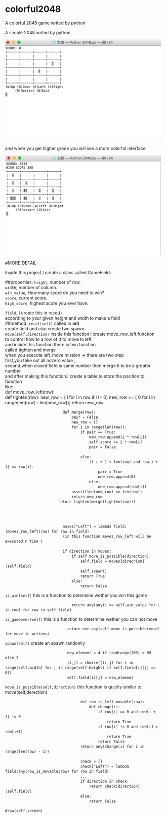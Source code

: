 # colorful2048
A colorful 2048 game writed by python

A simple 2048 writed by python

![image](https://raw.githubusercontent.com/liuyuxuan123/colorful2048/master/picture%20review/colorful2048_description1.png)

and when you get higher grade you will see a more colorful interface 

![image](https://raw.githubusercontent.com/liuyuxuan123/colorful2048/master/picture%20review/colorful2048_description2.png)


#MORE DETAIL:

Inside this project,I create a class called GameField:

##properties:
`height`,                     number of row.  <br>
`width`,                      number of column. <br>
`win_value`,                  How many score do you need to win? <br>
`score`,                      current score.<br>
`high_socre`,                 highest score you ever have. <br>
                                                            
`field`,                       I create this in reset()   <br>
                              according to your given height and width to make a field <br>
##method:
  `reset(self)`                 called in __init__   <br>
                              create field and also create two spawn <br>
  `move(self,direction)`        inside this function I create move_row_left function <br>
                              to control how to a row of it to move to left<br>
                              and inside this function there is two function <br>
                              called tighten and merge<br>
                              when you execute left_move mission -> there are two step<br>
                              first,you take out all nozero value ,<br>
                              second,when closed field is same number then merge it to be a greater number<br>
                              and after making this function.I create a table to store the position to function<br>
                              like:<br>
                          def move_row_left(row):    
                              def tighten(row):
                                  new_row = [ i for i in row if i != 0]
                                  new_row += [ 0 for i in range(len(row) - len(new_row))]
                                  return new_row
                              
                              def merge(row):
                                  pair = False
                                  new_row = {}
                                  for i in range(len(row)):
                                      if pair == True:
                                          new_row.append(2 * row[i])
                                          self.score += 2 * row[i]
                                          pair = False
                                      
                                      else:
                                          if i + 1 < len(row) and row[i + 1] == row[i]:
                                              pair = True
                                              new_row.append(0)
                                          else:
                                              new_row.append(row[i])
                                  assert(len(new_row) == len(row))
                                  return new_row
                            return tighten(merge(tighten(row)))
                            
                              
                              
                              
                              moves["Left"] = lambda field:[moves_row_left(row) for row in field]
                              (in this function moves_row_left will be executed n time )
                              
                              if direction in moves:
                                  if self.move_is_possible(direction):
                                      self.field = moves[direcrion](self.field)
                                      self.spawn()
                                      return True
                                  else:
                                      return False
                          
  `is_win(self)`                  this is a function to determine wether you win this game<br>
                                
                                
                                  return any(any(i >= self.win_value for i in row) for row in self.field)
  `is_gameover(self)`             this is a function to determine wether you can not move<br>
            
                                return not any(self.move_is_possible(move) for move in actions)
  `spawn(self)`                   create an spawn randomly<br>
                                
                                new_element = 4 if randrange(100) > 89 else 2
                                (i,j) = choice([(i,j) for i in range(self.width) for j in range(self.height) if self.field[i][j] == 0])
                                self.field[i][j] = new_element
  
  `move_is_possible(self,direction)`   this function is quietly similar to move(self,derection)<br>
                                      
                                      
                                      def row_is_left_movable(row):
                                          def change(i):
                                              if row[i] == 0 and row[i + 1] != 0
                                                  return True
                                              if row[i] != 0 and row[i] = row[i+1]
                                                  return True
                                              return False
                                      return any(change(i) for i in range(len(row) - 1))
                                      
                                      check = {}
                                      check["Left"] = lambda field:any(row_is_movable(row) for row in field)
                                      ...
                                      if direction in check:
                                          return check[direction](self.field)
                                      else:
                                          return False
  `draw(self,screen)`
                                
                                      
      
  
    

